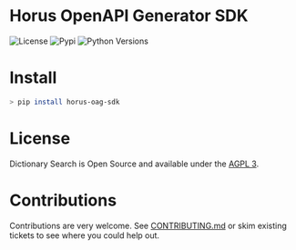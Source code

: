 # Horus OpenAPI Generator SDK

![License](https://img.shields.io/pypi/l/horus-oag-sdk)
![Pypi](https://img.shields.io/pypi/v/horus-oag-sdk)
![Python Versions](https://img.shields.io/badge/Python-3.10%20%7C%203.11-blue)

# Install

```bash
> pip install horus-oag-sdk
```  

# License

Dictionary Search is Open Source and available under the [AGPL 3](https://github.com/horus4apis/horus-oag-sdk/blob/main/LICENSE).

# Contributions

Contributions are very welcome. See [CONTRIBUTING.md](https://github.com/horus4apis/horus-oag-sdk/blob/main/CONTRIBUTING.md) or skim existing tickets to see where you could help out.
